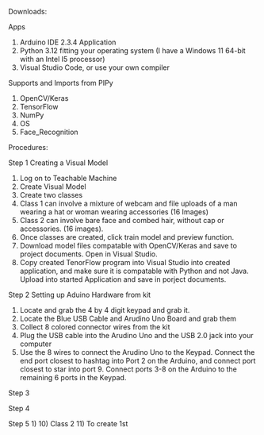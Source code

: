 Downloads:

Apps

1) Arduino IDE 2.3.4 Application
2) Python 3.12 fitting your operating system (I have a Windows 11 64-bit with an Intel I5 processor)
3) Visual Studio Code, or use your own compiler

Supports and Imports from PIPy

1) OpenCV/Keras
2) TensorFlow
3) NumPy
4) OS
5) Face_Recognition

Procedures:

Step 1 Creating a Visual Model 

1) Log on to Teachable Machine
2) Create Visual Model
3) Create two classes
4) Class 1 can involve a mixture of webcam and file uploads of a man wearing a hat or woman wearing accessories (16 Images)
5) Class 2 can involve bare face and combed hair, without cap or accessories. (16 images).
6) Once classes are created, click train model and preview function.
7) Download model files compatable with OpenCV/Keras and save to project documents. Open in Visual Studio.
8) Copy created TenorFlow program into Visual Studio into created application, and make sure it is compatable with Python and not Java. Upload into started Application and save in porject documents.

Step 2 Setting up Aduino Hardware from kit

1) Locate and grab the 4 by 4 digit keypad and grab it.
2) Locate the Blue USB Cable and Arudino Uno Board and grab them
3) Collect 8 colored connector wires from the kit
4) Plug the USB cable into the Arudino Uno and the USB 2.0 jack into your computer
5) Use the 8 wires to connect the Arudino Uno to the Keypad. Connect the end port closest to hashtag into Port 2 on the Arduino, and connect port closest to star into port 9.
   Connect ports 3-8 on the Arduino to the remaining 6 ports in the Keypad.

Step 3


Step 4


Step 5
1) 
10) Class 2
11) To create 1st




